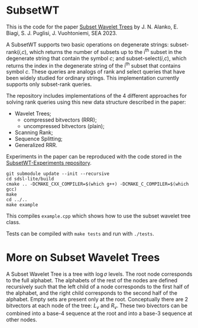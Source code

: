 # SubsetWT
This is the code for the paper [Subset Wavelet Trees](https://drops.dagstuhl.de/entities/document/10.4230/LIPIcs.SEA.2023.4) by J. N. Alanko, E. Biagi,  S. J. Puglisi,  J. Vuohtoniemi, SEA 2023. 

A SubsetWT supports two basic operations on degenerate strings: subset-rank(*i*,*c*), which returns the number of subsets up to the i<sup>th</sup> subset in the degenerate string that contain the symbol *c*; and subset-select(*i*,*c*), which returns the index in the degenerate string of the i<sup>th</sup> subset that contains symbol *c*. These queries are analogs of rank and select queries that have been widely studied for ordinary strings.
This implementation currently supports only subset-rank queries.

The repository includes implementations of the 4 different approaches for solving rank queries using this new data structure described in the paper:
- Wavelet Trees;
  * compressed bitvectors (RRR);
  * uncompressed bitvectors (plain);  
- Scanning Rank;
- Sequence Splitting;
- Generalized RRR.
  
Experiments in the paper can be reproduced with the code stored in the [SubsetWT-Experiments repository](https://github.com/jnalanko/SubsetWT-Experiments).

```
git submodule update --init --recursive
cd sdsl-lite/build
cmake .. -DCMAKE_CXX_COMPILER=$(which g++) -DCMAKE_C_COMPILER=$(which gcc)
make
cd ../..
make example
```

This compiles `example.cpp` which shows how to use the subset wavelet tree class.

Tests can be compiled with `make tests` and run with `./tests`.

# More on Subset Wavelet Trees
A Subset Wavelet Tree is a tree with $\log \sigma$ levels. The root node corresponds to the full alphabet. The alphabets of the rest of the nodes are defined recursively such that the left child of a node corresponds to the first half of the alphabet, and the right child corresponds to the second half of the alphabet. Empty sets are present only at the root.
Conceptually there are 2 bitvectors at each node of the tree: $L_v$ and $R_v$.
These two bivectors can be combined into a base-4 sequence at the root and into a base-3 sequence at other nodes.
